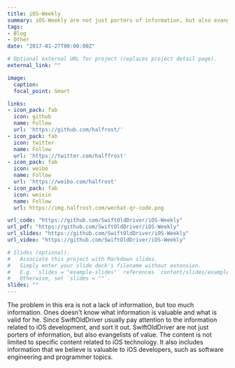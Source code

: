```yaml
---
title: iOS-Weekly
summary: iOS-Weekly are not just porters of information, but also evangelists of value. The content is not limited to specific content related to iOS technology. It also includes information that we believe is valuable to iOS developers, such as software engineering and programmer topics.
tags:
- Blog
- Other
date: "2017-01-27T00:00:00Z"

# Optional external URL for project (replaces project detail page).
external_link: ""

image:
  caption:
  focal_point: Smart

links:
- icon_pack: fab
  icon: github
  name: Follow
  url: 'https://github.com/halfrost/'
- icon_pack: fab
  icon: twitter
  name: Follow
  url: 'https://twitter.com/halffrost'
- icon_pack: fab
  icon: weibo
  name: Follow
  url: 'https://weibo.com/halfrost'
- icon_pack: fab
  icon: weixin
  name: Follow
  url: https://img.halfrost.com/wechat-qr-code.png

url_code: "https://github.com/SwiftOldDriver/iOS-Weekly"
url_pdf: "https://github.com/SwiftOldDriver/iOS-Weekly"
url_slides: "https://github.com/SwiftOldDriver/iOS-Weekly"
url_video: "https://github.com/SwiftOldDriver/iOS-Weekly"

# Slides (optional).
#   Associate this project with Markdown slides.
#   Simply enter your slide deck's filename without extension.
#   E.g. `slides = "example-slides"` references `content/slides/example-slides.md`.
#   Otherwise, set `slides = ""`.
slides: ""
---
```


The problem in this era is not a lack of information, but too much information. Ones doesn't know what information is valuable and what is valid for he. Since SwiftOldDriver usually pay attention to the information related to iOS development, and sort it out. SwiftOldDriver are not just porters of information, but also evangelists of value. The content is not limited to specific content related to iOS technology. It also includes information that we believe is valuable to iOS developers, such as software engineering and programmer topics.
